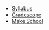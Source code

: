* [Syllabus](README.md)
* [Gradescope](https://www.gradescope.com/courses/133579)
* [Make School](https://www.makeschool.com)
